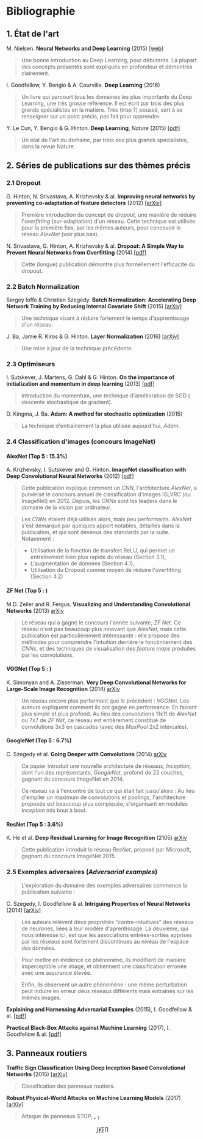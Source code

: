 # Bibliographie

## 1. État de l'art

M. Nielsen. **Neural Networks and Deep Learning** (2015)
[[web]](http://neuralnetworksanddeeplearning.com)

> Une bonne introduction au Deep Learning, pour débutants. La plupart des concepts présentés sont expliqués en profondeur et démontrés clairement.

I. Goodfellow, Y. Bengio & A. Courville. **Deep Learning** (2016)

> Un livre qui parcourt tous les domaines les plus importants du Deep Learning, une très grosse référence. Il est écrit par trois des plus grands spécialistes en la matière. Très (trop ?) poussé, sert à se renseigner sur un point précis, pas fait pour apprendre.

Y. Le Cun, Y. Bengio & G. Hinton. **Deep Learning**, *Nature* (2015) 
[[pdf]](http://pages.cs.wisc.edu/~dyer/cs540/handouts/deep-learning-nature2015.pdf)

> Un état de l'art du domaine, par trois des plus grands spécialistes, dans la revue Nature.

## 2. Séries de publications sur des thèmes précis

### 2.1 Dropout

G. Hinton, N. Srivastava, A. Krizhevsky & al. **Improving neural networks by preventing co-adaptation of feature detectors** (2012) 
[[arXiv]](https://arxiv.org/abs/1207.0580)

> Première introduction du concept de *dropout*, une manière de réduire l'*overfitting* (sur-adaptation) d'un réseau. Cette technique est utilisée pour la première fois, par les mêmes auteurs, pour concevoir le réseau *AlexNet* (voir plus bas).

N. Srivastava, G. Hinton, A. Krizhevsky & al. **Dropout: A Simple Way to Prevent Neural Networks from Overfitting** (2014)
[[pdf]](http://jmlr.org/papers/volume15/srivastava14a/srivastava14a.pdf)

> Cette (longue) publication démontre plus formellement l'efficacité du dropout.

### 2.2 Batch Normalization

Sergey Ioffe & Christian Szegedy. **Batch Normalization: Accelerating Deep Network Training by Reducing Internal Covariate Shift** (2015) 
[[arXiv]](https://arxiv.org/abs/1502.03167)

> Une technique visant à réduire fortement le temps d’apprentissage d'un réseau.

J. Ba, Jamie R. Kiros & G. Hinton. **Layer Normalization** (2016) 
[[arXiv]](https://arxiv.org/abs/1607.06450)

> Une mise à jour de la technique précédente.

### 2.3 Optimiseurs

I. Sutskever, J. Martens, G. Dahl & G. Hinton. **On the importance of initialization and momentum in deep learning** (2013)
[[pdf]](http://proceedings.mlr.press/v28/sutskever13.pdf)

> Introduction du momentum, une technique d'amélioration de SGD ( descente stochastique de gradient).

D. Kingma, J. Ba. **Adam: A method for stochastic optimization** (2015)

> La technique d'entraînement la plus utilisée aujourd'hui, *Adam*.

### 2.4 Classification d'images (concours ImageNet)

#### AlexNet (Top 5 : 15.3%)

A. Krizhevsky, I. Sutskever and G. Hinton. **ImageNet classification with Deep Convolutional Neural Networks** (2012)
[[pdf]](http://papers.nips.cc/paper/4824-imagenet-classification-with-deep-convolutional-neural-networks.pdf)

> Cette publication explique comment un *CNN*, l'architecture *AlexNet*, a pulvérisé le concours annuel de classification d'images ISLVRC (ou ImageNet) en 2012. Depuis, les *CNNs* sont les leaders dans le domaine de la vision par ordinateur.

> Les *CNNs* étaient déjà utilisés alors, mais peu performants. *AlexNet* s'est démarqué par quelques apport notables, détaillés dans la publication, et qui sont devenus des standards par la suite. Notamment :

> - Utilisation de la fonction de transfert ReLU, qui permet un entraînement bien plus rapide du réseau (Section 3.1),
> - L'augmentation de données (Section 4.1),
> - Utilisation du Dropout comme moyen de réduire l'overfitting (Section 4.2)

#### ZF Net (Top 5 : )

M.D. Zeiler and R. Fergus. **Visualizing and Understanding Convolutional Networks** (2013)
[arXiv](https://arxiv.org/abs/1311.2901)

> Le réseau qui a gagné le concours l'année suivante, *ZF Net*.
> Ce réseau n'est pas beaucoup plus innovant que *AlexNet*, mais cette publication est particulièrement intéressante : elle propose des méthodes pour comprendre l'intuition derrière le fonctinnement des *CNNs*, et des techniques de visualisation des *feature maps* produites par les convolutions.

#### VGGNet (Top 5 : )

K. Simonyan and A. Zisserman. **Very Deep Convolutional Networks for Large-Scale Image Recognition** (2014)
[arXiv](https://arxiv.org/abs/1409.1556)

> Un réseau encore plus performant que le précédent : *VGGNet*.
> Les auteurs expliquent comment ils ont gagné en performance: En faisant plus simple et plus profond. Au lieu des convolutions 11x11 de *AlexNet* ou 7x7 de *ZF Net*, ce réseau est entièrement constitué de convolutions 3x3 en cascades (avec des *MaxPool* 2x2 intercalés).

#### GoogleNet (Top 5 : 6.7%)

C. Szegedy et al. **Going Deeper with Convolutions** (2014)
[arXiv](https://arxiv.org/abs/1409.4842)

> Ce papier introduit une nouvelle architecture de réseaux, *Inception*, dont l'un des représentants, *GoogleNet*, profond de 22 couches, gagnant du concours ImageNet en 2014.

> Ce réseau va à l'encontre de tout ce qui était fait jusqu'alors : Au lieu d'empiler un maximum de convolutions et poolings, l'architecture proposée est beaucoup plus compiquée, s'organisant en modules *Inception* mis bout à bout.

#### ResNet (Top 5 : 3.6%)

K. He et al. **Deep Residual Learning for Image Recognition** (2105) 
[arXiv](https://arxiv.org/abs/1512.03385)

> Cette publication introduit le réseau *ResNet*, proposé par Microsoft, gagnant du concours ImageNet 2015.

### 2.5 Exemples adversaires (*Adversarial examples*)

> L'exploration du domaine des exemples adversaires commence la publication suivante :

C. Szegedy, I. Goodfellow & al. **Intriguing Properties of Neural Networks** (2014)
[[arXiv]](https://arxiv.org/abs/1312.6199)

> Les auteurs relèvent deux propriétés "contre-intuitives" des réseaux de neurones, liées à leur modèle d'aprentissage. La deuxième, qui nous intéresse ici, est que les associations entrées-sorties apprises par les réseaux sont fortement discontinues au niveau de l'espace des données.

> Pour mettre en évidence ce phénomène, ils modifient de manière imperceptible une image, et obtiennent une classification erronée avec une assurance élevée.

> Enfin, ils observent un autre phénomène : une même perturbation peut induire en erreur deux réseaux différents mais entraînés sur les mêmes images.

**Explaining and Harnessing Adversarial Examples** (2015), I. Goodfellow & al. [[pdf]](https://arxiv.org/pdf/1412.6572.pdf)

**Practical Black-Box Attacks against Machine Learning** (2017), I. Goodfellow & al. [[pdf]](https://arxiv.org/pdf/1602.02697v4.pdf)

## 3. Panneaux routiers

**Traffic Sign Classification Using Deep Inception Based Convolutional Networks** (2015)
[[arXiv]](https://arxiv.org/abs/1511.02992)

> Classification des panneaux routiers.

**Robust Physical-World Attacks on Machine Learning Models** (2017) [[arXiv]](https://arxiv.org/abs/1707.08945)

> Attaque de panneaux STOP$_{i+1}$.

$$\int \oint \sum \prod$$